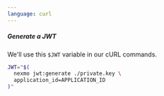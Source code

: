 ```yaml
---
language: curl
---
```


##### Generate a JWT

We'll use this `$JWT` variable in our cURL commands.

```sh
JWT="$(
  nexmo jwt:generate ./private.key \
  application_id=APPLICATION_ID
)"
```
